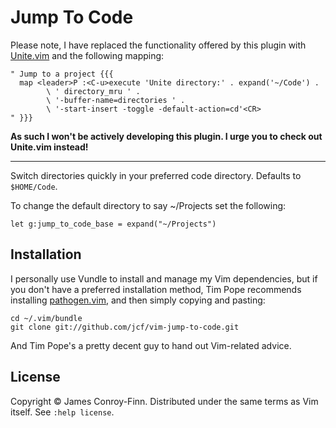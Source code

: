 # Jump To Code

Please note, I have replaced the functionality offered by this plugin
with [Unite.vim][] and the following mapping:

``` vimscript
" Jump to a project {{{
  map <leader>P :<C-u>execute 'Unite directory:' . expand('~/Code') .
        \ ' directory_mru ' .
        \ '-buffer-name=directories ' .
        \ '-start-insert -toggle -default-action=cd'<CR>
" }}}
```

**As such I won't be actively developing this plugin. I urge you to check
out Unite.vim instead!**

---

Switch directories quickly in your preferred code directory. Defaults to
`$HOME/Code`.

To change the default directory to say ~/Projects set the following:

``` vim
let g:jump_to_code_base = expand("~/Projects")
```

## Installation

I personally use Vundle to install and manage my Vim dependencies, but
if you don't have a preferred installation method, Tim Pope recommends
installing [pathogen.vim](https://github.com/tpope/vim-pathogen), and
then simply copying and pasting:

```
cd ~/.vim/bundle
git clone git://github.com/jcf/vim-jump-to-code.git
```

And Tim Pope's a pretty decent guy to hand out Vim-related advice.

## License

Copyright © James Conroy-Finn.  Distributed under the same terms as Vim
itself.  See `:help license`.

[Unite.vim]: https://github.com/Shougo/unite.vim
